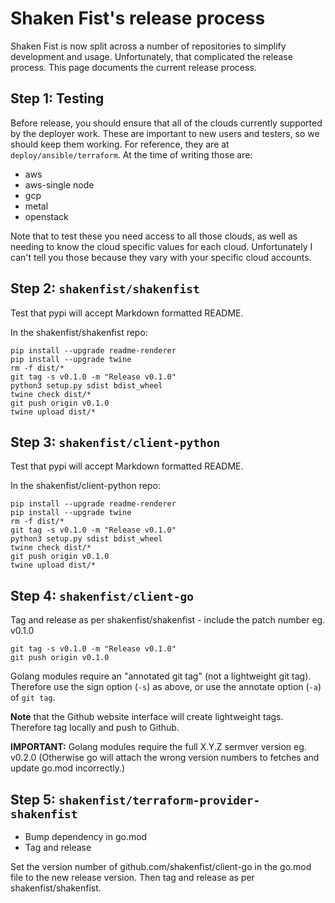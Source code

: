 Shaken Fist's release process
=============================

Shaken Fist is now split across a number of repositories to simplify development and usage.
Unfortunately, that complicated the release process. This page documents the current release
process.

## Step 1: Testing

Before release, you should ensure that all of the clouds currently supported by the deployer
work. These are important to new users and testers, so we should keep them working.
For reference, they are at ```deploy/ansible/terraform```. At the time of writing those are:

* aws
* aws-single node
* gcp
* metal
* openstack

Note that to test these you need access to all those clouds, as well as needing to know the
cloud specific values for each cloud. Unfortunately I can't tell you those because they vary
with your specific cloud accounts.

## Step 2: ```shakenfist/shakenfist```

Test that pypi will accept Markdown formatted README.

In the shakenfist/shakenfist repo:

```
pip install --upgrade readme-renderer
pip install --upgrade twine
rm -f dist/*
git tag -s v0.1.0 -m "Release v0.1.0"
python3 setup.py sdist bdist_wheel
twine check dist/*
git push origin v0.1.0
twine upload dist/*
```

## Step 3: ```shakenfist/client-python```

Test that pypi will accept Markdown formatted README.

In the shakenfist/client-python repo:

```
pip install --upgrade readme-renderer
pip install --upgrade twine
rm -f dist/*
git tag -s v0.1.0 -m "Release v0.1.0"
python3 setup.py sdist bdist_wheel
twine check dist/*
git push origin v0.1.0
twine upload dist/*
```

## Step 4: ```shakenfist/client-go```
Tag and release as per shakenfist/shakenfist - include the patch number eg. v0.1.0

```
git tag -s v0.1.0 -m "Release v0.1.0"
git push origin v0.1.0
```

Golang modules require an "annotated git tag" (not a lightweight git tag). Therefore use the sign option (```-s```) as above, or use the annotate option (```-a```) of ```git tag```.

<b>Note</b> that the Github website interface will create lightweight tags. Therefore tag locally and push to Github.

<b>IMPORTANT:</b> Golang modules require the full X.Y.Z sermver version eg. v0.2.0 (Otherwise go will attach the wrong version numbers to fetches and update go.mod incorrectly.)

## Step 5: ```shakenfist/terraform-provider-shakenfist```

* Bump dependency in go.mod
* Tag and release

Set the version number of github.com/shakenfist/client-go in the go.mod file to the new release version. Then tag and release as per shakenfist/shakenfist.
